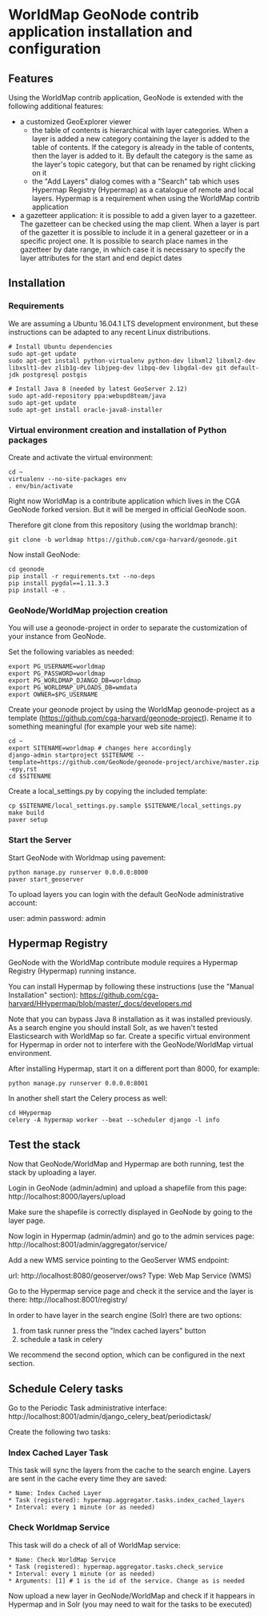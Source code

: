 # WorldMap GeoNode contrib application installation and configuration


## Features

Using the WorldMap contrib application, GeoNode is extended with the following additional features:

* a customized GeoExplorer viewer
    * the table of contents is hierarchical with layer categories. When a layer is added a new category containing the layer is added to the table of contents. If the category is already in the table of contents, then the layer is added to it. By default the category is the same as the layer's topic category, but that can be renamed by right clicking on it
    * the "Add Layers" dialog comes with a "Search" tab which uses Hypermap Registry (Hypermap) as a catalogue of remote and local layers. Hypermap is a requirement when using the WorldMap contrib application
* a gazetteer application: it is possible to add a given layer to a gazetteer. The gazetteer can be checked using the map client. When a layer is part of the gazetter it is possible to include it in a general gazetteer or in a specific project one. It is possible to search place names in the gazetteer by date range, in which case it is necessary to specify the layer attributes for the start and end depict dates

## Installation

### Requirements

We are assuming a Ubuntu 16.04.1 LTS development environment, but these instructions can be adapted to any recent Linux distributions.

    # Install Ubuntu dependencies
    sudo apt-get update
    sudo apt-get install python-virtualenv python-dev libxml2 libxml2-dev libxslt1-dev zlib1g-dev libjpeg-dev libpq-dev libgdal-dev git default-jdk postgresql postgis

    # Install Java 8 (needed by latest GeoServer 2.12)
    sudo apt-add-repository ppa:webupd8team/java
    sudo apt-get update
    sudo apt-get install oracle-java8-installer

### Virtual environment creation and installation of Python packages

Create and activate the virtual environment:

    cd ~
    virtualenv --no-site-packages env
    . env/bin/activate

Right now WorldMap is a contribute application which lives in the CGA GeoNode forked version.
But it will be merged in official GeoNode soon.

Therefore git clone from this repository (using the worldmap branch):

    git clone -b worldmap https://github.com/cga-harvard/geonode.git

Now install GeoNode:

    cd geonode
    pip install -r requirements.txt --no-deps
    pip install pygdal==1.11.3.3
    pip install -e .

### GeoNode/WorldMap projection creation

You will use a geonode-project in order to separate the customization of your instance from GeoNode.

Set the following variables as needed:

    export PG_USERNAME=worldmap
    export PG_PASSWORD=worldmap
    export PG_WORLDMAP_DJANGO_DB=worldmap
    export PG_WORLDMAP_UPLOADS_DB=wmdata
    export OWNER=$PG_USERNAME

Create your geonode project by using the WorldMap geonode-project as a template  (https://github.com/cga-harvard/geonode-project). Rename it to something meaningful (for example your web site name):

    cd ~
    export SITENAME=worldmap # changes here accordingly
    django-admin startproject $SITENAME --template=https://github.com/GeoNode/geonode-project/archive/master.zip -epy,rst
    cd $SITENAME

Create a local_settings.py by copying the included template:

    cp $SITENAME/local_settings.py.sample $SITENAME/local_settings.py
    make build
    paver setup

### Start the Server

Start GeoNode with Worldmap using pavement:

    python manage.py runserver 0.0.0.0:8000
    paver start_geoserver

To upload layers you can login with the default GeoNode administrative account:

user: admin
password: admin

## Hypermap Registry

GeoNode with the WorldMap contribute module requires a Hypermap Registry (Hypermap) running instance.

You can install Hypermap by following these instructions (use the "Manual Installation" section): https://github.com/cga-harvard/HHypermap/blob/master/_docs/developers.md

Note that you can bypass Java 8 installation as it was installed previously. As a search engine you should install Solr, as we haven't tested Elasticsearch with WorldMap so far. Create a specific virtual environment for Hypermap in order not to interfere with the GeoNode/WorldMap virtual environment.

After installing Hypermap, start it on a different port than 8000, for example:

    python manage.py runserver 0.0.0.0:8001

In another shell start the Celery process as well:

    cd HHypermap
    celery -A hypermap worker --beat --scheduler django -l info

## Test the stack

Now that GeoNode/WorldMap and Hypermap are both running, test the stack by uploading a layer.

Login in GeoNode (admin/admin) and upload a shapefile from this page: http://localhost:8000/layers/upload

Make sure the shapefile is correctly displayed in GeoNode by going to the layer page.

Now login in Hypermap (admin/admin) and go to the admin services page: http://localhost:8001/admin/aggregator/service/

Add a new WMS service pointing to the GeoServer WMS endpoint:

url: http://localhost:8080/geoserver/ows?
Type: Web Map Service (WMS)

Go to the Hypermap service page and check it the service and the layer is there:
http://localhost:8001/registry/

In order to have layer in the search engine (Solr) there are two options:

1) from task runner press the "Index cached layers" button
2) schedule a task in celery

We recommend the second option, which can be configured in the next section.

## Schedule Celery tasks

Go to the Periodic Task administrative interface: http://localhost:8001/admin/django_celery_beat/periodictask/

Create the following two tasks:

### Index Cached Layer Task

This task will sync the layers from the cache to the search engine. Layers are sent in the cache every time they are saved:

    * Name: Index Cached Layer
    * Task (registered): hypermap.aggregator.tasks.index_cached_layers
    * Interval: every 1 minute (or as needed)

### Check Worldmap Service

This task will do a check of all of WorldMap service:

    * Name: Check WorldMap Service
    * Task (registered): hypermap.aggregator.tasks.check_service
    * Interval: every 1 minute (or as needed)
    * Arguments: [1] # 1 is the id of the service. Change as is needed

Now upload a new layer in GeoNode/WorldMap and check if it happears in Hypermap and in Solr (you may need to wait for the tasks to be executed)

